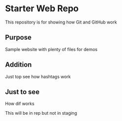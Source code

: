 # Starter Web Repo

This repository is for showing how Git and GitHub work

## Purpose

Sample website with plenty of files for demos

## Addition
Just top see how hashtags work

## Just to see
How dif works

This will be in rep but not in staging
